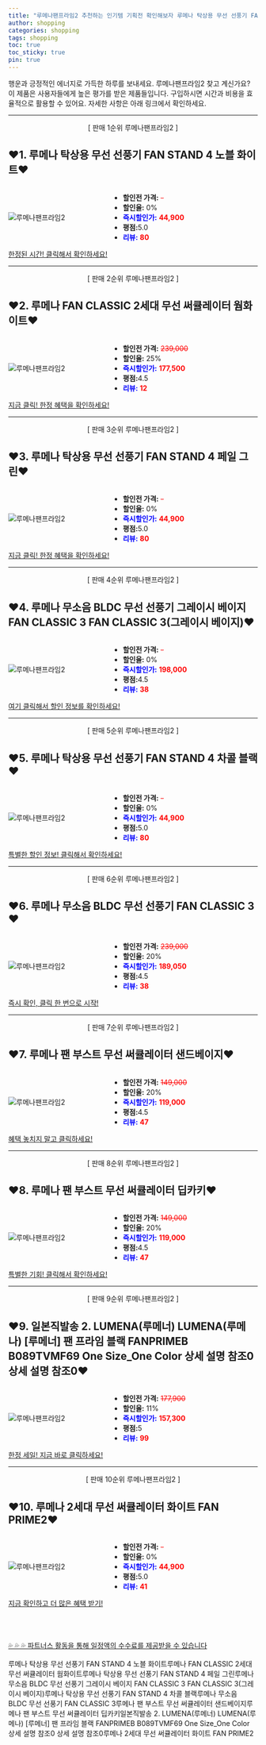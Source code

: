 ```yaml
---
title: "루메나팬프라임2 추천하는 인기템 기획전 확인해보자 루메나 탁상용 무선 선풍기 FAN"
author: shopping
categories: shopping
tags: shopping
toc: true
toc_sticky: true
pin: true
---
```

행운과 긍정적인 에너지로 가득한 하루를 보내세요. 루메나팬프라임2 찾고 계신가요? 이 제품은 사용자들에게 높은 평가를 받은 제품들입니다. 구입하시면 시간과 비용을 효율적으로 활용할 수 있어요. 자세한 사항은 아래 링크에서 확인하세요.

---
<p class="toplist" style="margin: 0 auto; display: block; width: fit-content;">[ 판매 1순위 루메나팬프라임2 ]</p>

<h2><strong>❤️1. 루메나 탁상용 무선 선풍기 FAN STAND 4 노블 화이트❤️</strong></h2>

<div style="display: flex; align-items: center;">
    <div style="flex: 0.4;">
        <img src="https://thumbnail9.coupangcdn.com/thumbnails/remote/230x230ex/image/retail/images/2024/04/18/11/5/64a29b09-a970-48ca-9c3f-56e66e508b93.jpg" alt="루메나팬프라임2" style="max-width: 100%;">
    </div>
    <div style="flex: 0.6; margin-left: 10px;">
        <ul>
            <li><strong>할인전 가격:</strong> <del style="color: red;">-</del></li>
            <li><strong>할인율:</strong> 0%</li>
            <li><span style='color:blue'><strong>즉시할인가:</strong></span> <span style='color:red'><strong>44,900</strong></span></li>
            <li><strong>평점:</strong>5.0</li>
            <li><span style='color:blue'><strong>리뷰:</strong></span> <span style='color:red'><strong>80</strong></span></li>
        </ul>
    </div>
</div>
<div class="center">
    <a href="https://William4Davisa.github.io?lptag=AF9450613&subid=githubio&pageKey=8039509209&traceid=V0-153&itemId=22504054129&vendorItemId=89545227171" class="myButton">
        한정된 시간! 클릭해서 확인하세요!
    </a>
</div>


---
<p class="toplist" style="margin: 0 auto; display: block; width: fit-content;">[ 판매 2순위 루메나팬프라임2 ]</p>

<h2><strong>❤️2. 루메나 FAN CLASSIC 2세대 무선 써큘레이터 웜화이트❤️</strong></h2>

<div style="display: flex; align-items: center;">
    <div style="flex: 0.4;">
        <img src="https://thumbnail8.coupangcdn.com/thumbnails/remote/230x230ex/image/retail/images/2023/06/19/14/5/1cc6b81c-9211-4c83-b5ac-5c07a4df1f5a.jpg" alt="루메나팬프라임2" style="max-width: 100%;">
    </div>
    <div style="flex: 0.6; margin-left: 10px;">
        <ul>
            <li><strong>할인전 가격:</strong> <del style="color: red;">239,000</del></li>
            <li><strong>할인율:</strong> 25%</li>
            <li><span style='color:blue'><strong>즉시할인가:</strong></span> <span style='color:red'><strong>177,500</strong></span></li>
            <li><strong>평점:</strong>4.5</li>
            <li><span style='color:blue'><strong>리뷰:</strong></span> <span style='color:red'><strong>12</strong></span></li>
        </ul>
    </div>
</div>
<div class="center">
    <a href="https://William4Davisa.github.io?lptag=AF9450613&subid=githubio&pageKey=7410636549&traceid=V0-153&itemId=19200231463&vendorItemId=86317599609" class="myButton">
        지금 클릭! 한정 혜택을 확인하세요!
    </a>
</div>


---
<p class="toplist" style="margin: 0 auto; display: block; width: fit-content;">[ 판매 3순위 루메나팬프라임2 ]</p>

<h2><strong>❤️3. 루메나 탁상용 무선 선풍기 FAN STAND 4 페일 그린❤️</strong></h2>

<div style="display: flex; align-items: center;">
    <div style="flex: 0.4;">
        <img src="https://thumbnail7.coupangcdn.com/thumbnails/remote/230x230ex/image/retail/images/2024/04/18/11/7/da7a7f33-c2aa-4779-a3a9-13af5b8077ca.jpg" alt="루메나팬프라임2" style="max-width: 100%;">
    </div>
    <div style="flex: 0.6; margin-left: 10px;">
        <ul>
            <li><strong>할인전 가격:</strong> <del style="color: red;">-</del></li>
            <li><strong>할인율:</strong> 0%</li>
            <li><span style='color:blue'><strong>즉시할인가:</strong></span> <span style='color:red'><strong>44,900</strong></span></li>
            <li><strong>평점:</strong>5.0</li>
            <li><span style='color:blue'><strong>리뷰:</strong></span> <span style='color:red'><strong>80</strong></span></li>
        </ul>
    </div>
</div>
<div class="center">
    <a href="https://William4Davisa.github.io?lptag=AF9450613&subid=githubio&pageKey=8039509209&traceid=V0-153&itemId=22504054116&vendorItemId=89545227115" class="myButton">
        지금 클릭! 한정 혜택을 확인하세요!
    </a>
</div>


---
<p class="toplist" style="margin: 0 auto; display: block; width: fit-content;">[ 판매 4순위 루메나팬프라임2 ]</p>

<h2><strong>❤️4. 루메나 무소음 BLDC 무선 선풍기 그레이시 베이지 FAN CLASSIC 3 FAN CLASSIC 3(그레이시 베이지)❤️</strong></h2>

<div style="display: flex; align-items: center;">
    <div style="flex: 0.4;">
        <img src="https://thumbnail8.coupangcdn.com/thumbnails/remote/230x230ex/image/retail/images/2024/05/07/13/6/469ebf91-a5ed-48f4-937e-cf370da18343.png" alt="루메나팬프라임2" style="max-width: 100%;">
    </div>
    <div style="flex: 0.6; margin-left: 10px;">
        <ul>
            <li><strong>할인전 가격:</strong> <del style="color: red;">-</del></li>
            <li><strong>할인율:</strong> 0%</li>
            <li><span style='color:blue'><strong>즉시할인가:</strong></span> <span style='color:red'><strong>198,000</strong></span></li>
            <li><strong>평점:</strong>4.5</li>
            <li><span style='color:blue'><strong>리뷰:</strong></span> <span style='color:red'><strong>38</strong></span></li>
        </ul>
    </div>
</div>
<div class="center">
    <a href="https://William4Davisa.github.io?lptag=AF9450613&subid=githubio&pageKey=7396260039&traceid=V0-153&itemId=22798301802&vendorItemId=89833243737" class="myButton">
        여기 클릭해서 할인 정보를 확인하세요!
    </a>
</div>


---
<p class="toplist" style="margin: 0 auto; display: block; width: fit-content;">[ 판매 5순위 루메나팬프라임2 ]</p>

<h2><strong>❤️5. 루메나 탁상용 무선 선풍기 FAN STAND 4 차콜 블랙❤️</strong></h2>

<div style="display: flex; align-items: center;">
    <div style="flex: 0.4;">
        <img src="https://thumbnail6.coupangcdn.com/thumbnails/remote/230x230ex/image/retail/images/2024/04/18/11/4/fea17796-243a-4989-abcb-39f133c8ffd0.jpg" alt="루메나팬프라임2" style="max-width: 100%;">
    </div>
    <div style="flex: 0.6; margin-left: 10px;">
        <ul>
            <li><strong>할인전 가격:</strong> <del style="color: red;">-</del></li>
            <li><strong>할인율:</strong> 0%</li>
            <li><span style='color:blue'><strong>즉시할인가:</strong></span> <span style='color:red'><strong>44,900</strong></span></li>
            <li><strong>평점:</strong>5.0</li>
            <li><span style='color:blue'><strong>리뷰:</strong></span> <span style='color:red'><strong>80</strong></span></li>
        </ul>
    </div>
</div>
<div class="center">
    <a href="https://William4Davisa.github.io?lptag=AF9450613&subid=githubio&pageKey=8039509209&traceid=V0-153&itemId=22504054123&vendorItemId=89545226879" class="myButton">
        특별한 할인 정보! 클릭해서 확인하세요!
    </a>
</div>


---
<p class="toplist" style="margin: 0 auto; display: block; width: fit-content;">[ 판매 6순위 루메나팬프라임2 ]</p>

<h2><strong>❤️6. 루메나 무소음 BLDC 무선 선풍기 FAN CLASSIC 3❤️</strong></h2>

<div style="display: flex; align-items: center;">
    <div style="flex: 0.4;">
        <img src="https://thumbnail10.coupangcdn.com/thumbnails/remote/230x230ex/image/retail/images/2023/06/12/15/6/879d67a9-9dbb-4fb3-95db-c0d984b23857.png" alt="루메나팬프라임2" style="max-width: 100%;">
    </div>
    <div style="flex: 0.6; margin-left: 10px;">
        <ul>
            <li><strong>할인전 가격:</strong> <del style="color: red;">239,000</del></li>
            <li><strong>할인율:</strong> 20%</li>
            <li><span style='color:blue'><strong>즉시할인가:</strong></span> <span style='color:red'><strong>189,050</strong></span></li>
            <li><strong>평점:</strong>4.5</li>
            <li><span style='color:blue'><strong>리뷰:</strong></span> <span style='color:red'><strong>38</strong></span></li>
        </ul>
    </div>
</div>
<div class="center">
    <a href="https://William4Davisa.github.io?lptag=AF9450613&subid=githubio&pageKey=7396260039&traceid=V0-153&itemId=19133332552&vendorItemId=86252908440" class="myButton">
        즉시 확인, 클릭 한 번으로 시작!
    </a>
</div>


---
<p class="toplist" style="margin: 0 auto; display: block; width: fit-content;">[ 판매 7순위 루메나팬프라임2 ]</p>

<h2><strong>❤️7. 루메나 팬 부스트 무선 써큘레이터 샌드베이지❤️</strong></h2>

<div style="display: flex; align-items: center;">
    <div style="flex: 0.4;">
        <img src="https://thumbnail8.coupangcdn.com/thumbnails/remote/230x230ex/image/rs_quotation_api/dgiseazz/5165695ba5b040b09ad590f98d59c063.jpg" alt="루메나팬프라임2" style="max-width: 100%;">
    </div>
    <div style="flex: 0.6; margin-left: 10px;">
        <ul>
            <li><strong>할인전 가격:</strong> <del style="color: red;">149,000</del></li>
            <li><strong>할인율:</strong> 20%</li>
            <li><span style='color:blue'><strong>즉시할인가:</strong></span> <span style='color:red'><strong>119,000</strong></span></li>
            <li><strong>평점:</strong>4.5</li>
            <li><span style='color:blue'><strong>리뷰:</strong></span> <span style='color:red'><strong>47</strong></span></li>
        </ul>
    </div>
</div>
<div class="center">
    <a href="https://William4Davisa.github.io?lptag=AF9450613&subid=githubio&pageKey=7178356360&traceid=V0-153&itemId=18099563459&vendorItemId=85251761042" class="myButton">
        혜택 놓치지 말고 클릭하세요!
    </a>
</div>


---
<p class="toplist" style="margin: 0 auto; display: block; width: fit-content;">[ 판매 8순위 루메나팬프라임2 ]</p>

<h2><strong>❤️8. 루메나 팬 부스트 무선 써큘레이터 딥카키❤️</strong></h2>

<div style="display: flex; align-items: center;">
    <div style="flex: 0.4;">
        <img src="https://thumbnail10.coupangcdn.com/thumbnails/remote/230x230ex/image/rs_quotation_api/70nwkkmp/604753d3bf574a59a459bd15cadc07cf.jpg" alt="루메나팬프라임2" style="max-width: 100%;">
    </div>
    <div style="flex: 0.6; margin-left: 10px;">
        <ul>
            <li><strong>할인전 가격:</strong> <del style="color: red;">149,000</del></li>
            <li><strong>할인율:</strong> 20%</li>
            <li><span style='color:blue'><strong>즉시할인가:</strong></span> <span style='color:red'><strong>119,000</strong></span></li>
            <li><strong>평점:</strong>4.5</li>
            <li><span style='color:blue'><strong>리뷰:</strong></span> <span style='color:red'><strong>47</strong></span></li>
        </ul>
    </div>
</div>
<div class="center">
    <a href="https://William4Davisa.github.io?lptag=AF9450613&subid=githubio&pageKey=7178356360&traceid=V0-153&itemId=18099563457&vendorItemId=85251761031" class="myButton">
        특별한 기회! 클릭해서 확인하세요!
    </a>
</div>


---
<p class="toplist" style="margin: 0 auto; display: block; width: fit-content;">[ 판매 9순위 루메나팬프라임2 ]</p>

<h2><strong>❤️9. 일본직발송 2. LUMENA(루메너) LUMENA(루메나) [루메너] 팬 프라임 블랙 FANPRIMEB B089TVMF69 One Size_One Color 상세 설명 참조0 상세 설명 참조0❤️</strong></h2>

<div style="display: flex; align-items: center;">
    <div style="flex: 0.4;">
        <img src="https://thumbnail8.coupangcdn.com/thumbnails/remote/230x230ex/image/vendor_inventory/6e5e/4e784f8d51ded15fcce5ac0a0b29798df24c19543c2fadf7db2f078baf23.jpg" alt="루메나팬프라임2" style="max-width: 100%;">
    </div>
    <div style="flex: 0.6; margin-left: 10px;">
        <ul>
            <li><strong>할인전 가격:</strong> <del style="color: red;">177,900</del></li>
            <li><strong>할인율:</strong> 11%</li>
            <li><span style='color:blue'><strong>즉시할인가:</strong></span> <span style='color:red'><strong>157,300</strong></span></li>
            <li><strong>평점:</strong>5</li>
            <li><span style='color:blue'><strong>리뷰:</strong></span> <span style='color:red'><strong>99</strong></span></li>
        </ul>
    </div>
</div>
<div class="center">
    <a href="https://William4Davisa.github.io?lptag=AF9450613&subid=githubio&pageKey=5633263887&traceid=V0-153&itemId=9168900795&vendorItemId=76454813241" class="myButton">
        한정 세일! 지금 바로 클릭하세요!
    </a>
</div>


---
<p class="toplist" style="margin: 0 auto; display: block; width: fit-content;">[ 판매 10순위 루메나팬프라임2 ]</p>

<h2><strong>❤️10. 루메나 2세대 무선 써큘레이터 화이트 FAN PRIME2❤️</strong></h2>

<div style="display: flex; align-items: center;">
    <div style="flex: 0.4;">
        <img src="https://thumbnail8.coupangcdn.com/thumbnails/remote/230x230ex/image/retail/images/2021/06/03/13/3/afddb488-2a70-47bc-ba41-d739452dd6bb.jpg" alt="루메나팬프라임2" style="max-width: 100%;">
    </div>
    <div style="flex: 0.6; margin-left: 10px;">
        <ul>
            <li><strong>할인전 가격:</strong> <del style="color: red;">-</del></li>
            <li><strong>할인율:</strong> 0%</li>
            <li><span style='color:blue'><strong>즉시할인가:</strong></span> <span style='color:red'><strong>44,900</strong></span></li>
            <li><strong>평점:</strong>5.0</li>
            <li><span style='color:blue'><strong>리뷰:</strong></span> <span style='color:red'><strong>41</strong></span></li>
        </ul>
    </div>
</div>
<div class="center">
    <a href="https://William4Davisa.github.io?lptag=AF9450613&subid=githubio&pageKey=5619330519&traceid=V0-153&itemId=9104221661&vendorItemId=76390481263" class="myButton">
        지금 확인하고 더 많은 혜택 받기!
    </a>
</div>

<br><br><br>[💦 💦 💦 파트너스 활동을 통해 일정액의 수수료를 제공받을 수 있습니다](https://link.coupang.com/a/bcpT2c)<br><br>루메나 탁상용 무선 선풍기 FAN STAND 4 노블 화이트루메나 FAN CLASSIC 2세대 무선 써큘레이터 웜화이트루메나 탁상용 무선 선풍기 FAN STAND 4 페일 그린루메나 무소음 BLDC 무선 선풍기 그레이시 베이지 FAN CLASSIC 3 FAN CLASSIC 3(그레이시 베이지)루메나 탁상용 무선 선풍기 FAN STAND 4 차콜 블랙루메나 무소음 BLDC 무선 선풍기 FAN CLASSIC 3루메나 팬 부스트 무선 써큘레이터 샌드베이지루메나 팬 부스트 무선 써큘레이터 딥카키일본직발송 2. LUMENA(루메너) LUMENA(루메나) [루메너] 팬 프라임 블랙 FANPRIMEB B089TVMF69 One Size_One Color 상세 설명 참조0 상세 설명 참조0루메나 2세대 무선 써큘레이터 화이트 FAN PRIME2